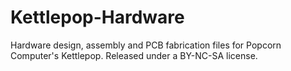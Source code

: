 # Kettlepop-Hardware
Hardware design, assembly and PCB fabrication files for Popcorn Computer's Kettlepop. Released under a BY-NC-SA license. 

